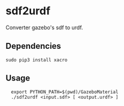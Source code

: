 # sdf2urdf

Converter gazebo's sdf to urdf.

## Dependencies
```
sudo pip3 install xacro
```

## Usage

```
  export PYTHON_PATH=$(pwd)/GazeboMaterial
  ./sdf2urdf <input.sdf> [ <output.urdf> ]
```
